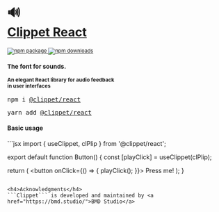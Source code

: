 <div align="left">
  <h1>
    🔊
    <br />
    <a href="https://clippet.dev/">Clippet React</a>
  </h1>
  <sup>
    <a href="https://www.npmjs.com/package/@clippet/react">
       <img src="https://img.shields.io/npm/v/@clippet/react.svg" alt="npm package" />
    </a>
    <!-- <a href="https://circleci.com/gh/bmd-studio/clippet-react">
      <img src="https://img.shields.io/circleci/project/github/bmd-studio/clippet-react/master.svg" alt="CircleCI master" />
    </a> -->
    <a href="https://www.npmjs.com/package/@clippet/react">
      <img src="https://img.shields.io/npm/dm/@clippet/react.svg" alt="npm downloads" />
    </a>
    <!-- <a href="http://clippet.dev/examples">
      <img src="https://img.shields.io/badge/demos-🚀🚀-yellow.svg" alt="demos" />
    </a> -->
    <br />
    <h3>The font for sounds.</h3>
    <h4>An elegant React library for audio feedback<br/> in user interfaces</h4>
  </sup>
  <pre>npm i <a href="https://www.npmjs.com/package/@clippet/react">@clippet/react</a></pre>
  <pre>yarn add <a href="https://www.npmjs.com/package/@clippet/react">@clippet/react</a></pre>
</div>

<div align="left">
  <!-- <h3><a href="https://clippet.dev/docs">Docs</a> - how to use</h3> -->
  <!-- <h3><a href="https://clippet.dev">Get pro</a> - how to upgrade</h3> -->
</div>

<h4>Basic usage</h4>
```jsx
import { useClippet, clPlip } from '@clippet/react';

export default function Button() {
  const [playClick] = useClippet(clPlip);

  return (
    <button onClick={() => {
      playClick();
    }}>
      Press me!
    </button>
  );
}
```

<h4>Acknowledgments</h4>
```Clippet``` is developed and maintained by <a href="https://bmd.studio/">BMD Studio</a>
